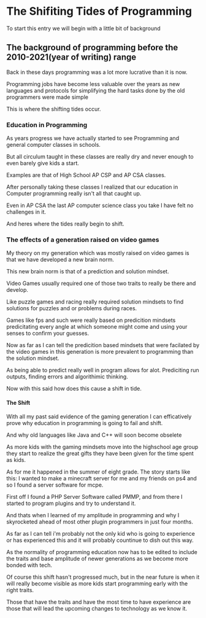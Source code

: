 # The Shifiting Tides of Programming

To start this entry we will begin with a little bit of background

## The background of programming before the 2010-2021(year of writing) range
Back in these days programming was a lot more lucrative than it is now.

Programming jobs have become less valuable over the years as new languages and protocols for simplifying the hard tasks done by the old programmers were made simple

This is where the shifting tides occur.

### Education in Programming

As years progress we have actually started to see Programming and general computer classes in schools.

But all circulum taught in these classes are really dry and never enough to even barely give kids a start.

Examples are that of High School AP CSP and AP CSA classes.

After personally taking these classes I realized that our education in Computer programming really isn't all that caught up.

Even in AP CSA the last AP computer science class you take I have felt no challenges in it.

And heres where the tides really begin to shift.

### The effects of a generation raised on video games

My theory on my generation which was mostly raised on video games is that we have developed a new brain norm.

This new brain norm is that of a prediction and solution mindset.

Video Games usually required one of those two traits to really be there and develop.

Like puzzle games and racing really required solution mindsets to find solutions for puzzles and or problems during races.

Games like fps and such were really based on predicition mindsets predicitating every angle at which someone might come and using your senses to confirm your guesses.

Now as far as I can tell the predicition based mindsets that were facilated by the video games in this generation is more prevalent to programming than the solution mindset.

As being able to predict really well in program allows for alot. Prediciting run outputs, finding errors and algorithimic thinking.

Now with this said how does this cause a shift in tide.

#### The Shift

With all my past said evidence of the gaming generation I can efficatively prove why education in programming is going to fail and shift.

And why old languages like Java and C++ will soon become obselete

As more kids with the gaming mindsets move into the highschool age group they start to realize the great gifts they have been given for the time spent as kids.

As for me it happened in the summer of eight grade. The story starts like this: I wanted to make a minecraft server for me and my friends on ps4 and so I found a server software for mcpe.

First off I found a PHP Server Software called PMMP, and from there I started to program plugins and try to understand it.

And thats when I learned of my amplitude in programming and why I skyrocketed ahead of most other plugin programmers in just four months.

As far as I can tell i'm probably not the only kid who is going to experience or has experienced this and it will probably countinue to dish out this way.

As the normality of programming education now has to be edited to include the traits and base amplitude of newer generations as we become more bonded with tech.

Of course this shift hasn't progressed much, but in the near future is when it will really become visible as more kids start programming early with the right traits.

Those that have the traits and have the most time to have experience are those that will lead the upcoming changes to technology as we know it.